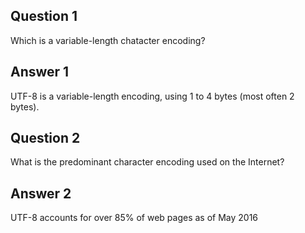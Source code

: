 ## Question 1

Which is a variable-length chatacter encoding?

## Answer 1

UTF-8 is a variable-length encoding, using 1 to 4 bytes (most often 2 bytes).

## Question 2

What is the predominant character encoding used on the Internet?

## Answer 2

UTF-8 accounts for over 85% of web pages as of May 2016
